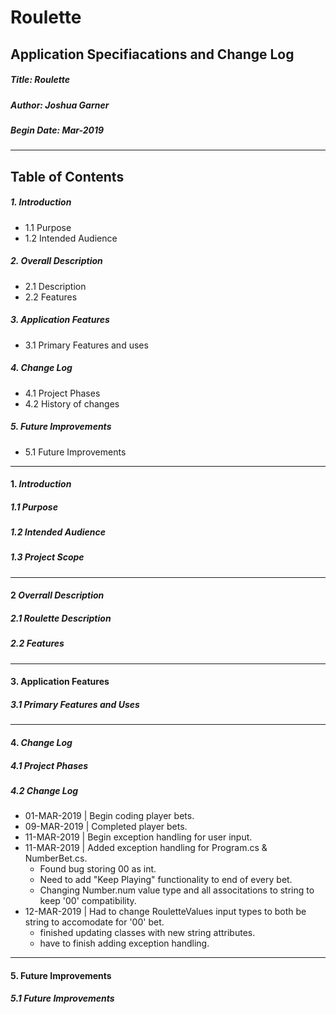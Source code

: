 # Roulette
## Application Specifiacations and Change Log

##### Title: Roulette 
##### Author: Joshua Garner
##### Begin Date: Mar-2019

___ 
Table of Contents
---
##### 1. Introduction
- 1.1 Purpose
- 1.2 Intended Audience

##### 2. Overall Description
- 2.1 Description
- 2.2 Features

##### 3. Application Features
- 3.1 Primary Features and uses

##### 4. Change Log
- 4.1 Project Phases
- 4.2 History of changes

##### 5. Future Improvements
- 5.1 Future Improvements
---
#### 1. *Introduction*
##### 1.1 Purpose

##### 1.2 Intended Audience

##### 1.3 Project Scope


---
#### 2 *Overrall Description*
##### 2.1 Roulette Description


##### 2.2 Features


---
#### 3. Application Features
##### 3.1 Primary Features and Uses


---
#### 4. *Change Log*
##### 4.1 Project Phases


##### 4.2 Change Log
- 01-MAR-2019 | Begin coding player bets.
- 09-MAR-2019 | Completed player bets.
- 11-MAR-2019 | Begin exception handling for user input.
- 11-MAR-2019 | Added exception handling for Program.cs & NumberBet.cs. 
  * Found bug storing 00 as int.
  * Need to add "Keep Playing" functionality to end of every bet.
  * Changing Number.num value type and all associtations to string to keep '00' compatibility.
- 12-MAR-2019 | Had to change RouletteValues input types to both be string to accomodate for '00' bet.
  * finished updating classes with new string attributes.
  * have to finish adding exception handling.

---
#### 5. Future Improvements
##### 5.1 Future Improvements


